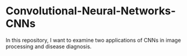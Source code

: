 # Convolutional-Neural-Networks-CNNs
In this repository, I want to examine two applications of CNNs in image processing and disease diagnosis.
